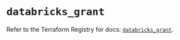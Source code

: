 # `databricks_grant`

Refer to the Terraform Registry for docs: [`databricks_grant`](https://registry.terraform.io/providers/databricks/databricks/1.62.1/docs/resources/grant).

